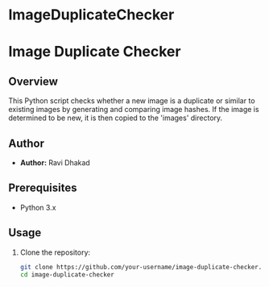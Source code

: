 # ImageDuplicateChecker
# Image Duplicate Checker

## Overview

This Python script checks whether a new image is a duplicate or similar to existing images by generating and comparing image hashes. If the image is determined to be new, it is then copied to the 'images' directory.

## Author

- **Author:** Ravi Dhakad

## Prerequisites

- Python 3.x

## Usage

1. Clone the repository:

   ```bash
   git clone https://github.com/your-username/image-duplicate-checker.git
   cd image-duplicate-checker
